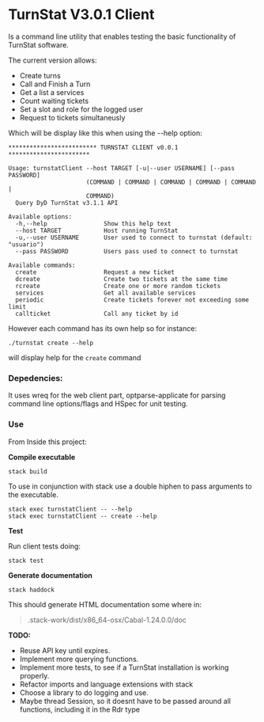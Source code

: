 # TurnStat V3.0.1 Client

Is a command line utility that  enables testing the basic functionality of TurnStat software.

The current version allows: 

- Create turns
- Call and Finish a Turn
- Get a list a services
- Count waiting tickets
- Set a slot and role for the logged user
- Request to tickets simultaneusly

Which will be display like this when using the --help option:

```shell
************************* TURNSTAT CLIENT v0.0.1 ***********************

Usage: turnstatClient --host TARGET [-u|--user USERNAME] [--pass PASSWORD]
                      (COMMAND | COMMAND | COMMAND | COMMAND | COMMAND |
                      COMMAND)
  Query DyD TurnStat v3.1.1 API

Available options:
  -h,--help                Show this help text
  --host TARGET            Host running TurnStat
  -u,--user USERNAME       User used to connect to turnstat (default: "usuario")
  --pass PASSWORD          Users pass used to connect to turnstat

Available commands:
  create                   Request a new ticket
  dcreate                  Create two tickets at the same time
  rcreate                  Create one or more random tickets
  services                 Get all available services
  periodic                 Create tickets forever not exceeding some limit
  callticket               Call any ticket by id
```

However each command has its own help so for instance: 

```shell
./turnstat create --help
```

will display help for the `create` command


### Depedencies: 

It uses wreq for the web client part, optparse-applicate for parsing command line options/flags and HSpec for unit testing.

### Use

From Inside this project: 

**Compile executable**

```shell
stack build
```

To use in conjunction with stack use a double hiphen to pass arguments to the executable.
```shell
stack exec turnstatClient -- --help
stack exec turnstatClient -- create --help
```

**Test**

Run client tests doing:

```shell
stack test
```

**Generate documentation**

```shell
stack haddock
```

This should generate HTML documentation some where in:

> .stack-work/dist/x86_64-osx/Cabal-1.24.0.0/doc



**TODO:**

- Reuse API key until expires.
- Implement more querying functions.
- Implement more tests, to see if a TurnStat installation is working properly.
- Refactor imports and language extensions with stack
- Choose a library to do logging and use.
- Maybe thread Session, so it doesnt have to be passed around all functions, including it in the Rdr type
